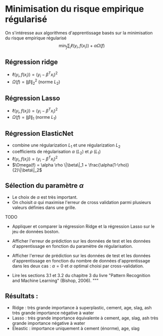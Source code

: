 # Minimisation du risque empirique régularisé

On s'intéresse aux algorithmes d'apprentissage basés sur la minimisation du
risque empirique régularisé
$$\min_f \sum_i \ell(y_i ,f(x_i)) + \alpha \Omega(f) $$

## Régression ridge
* $\ell(y_i,f(x_i)) = (y_i - \beta^T x_i)^2$
* $\Omega(f) = \|\beta\|_2^2$ (norme $L_2$)

## Régression Lasso

* $\ell(y_i,f(x_i)) = (y_i - \beta^T x_i)^2$
* $\Omega(f) = \|\beta\|_1$ (norme $L_1$)

## Régression ElasticNet

* combine une régularization $L_1$ et une régularization $L_2$
* coefficients de régularisation $\alpha$ $(L_2)$ et $\rho$ $(L_1)$
* $\ell(y_i,f(x_i)) = (y_i - \beta^T x_i)^2$
* $\Omega(f) = \alpha \rho \|\beta\|_1 + \frac{\alpha(1-\rho)}{2}\|\beta\|_2$

## Sélection du paramètre $\alpha$

* Le choix de $\alpha$ est très important.
* On choisit $\alpha$ qui maximise l'erreur de cross validation parmi
plusieurs valeurs définies dans une grille.

TODO
* Appliquer et comparer la régression Ridge et la régression Lasso sur
le jeu de données boston.

* Afficher l'erreur de prédiction sur les données de test et les données
d'apprentissage en fonction du paramètre de régularisation.

* Afficher l'erreur de prédiction sur les données de test et les données
d'apprentissage en fonction du nombre de données d'apprentissage dans
les deux cas : $\alpha =0$ et $\alpha$ optimal choisi par cross-validation.

* Lire les sections 3.1 et 3.2 du chapitre 3 du livre "Pattern Recognition
and Machine Learning" (Bishop, 2006).
"""

## Résultats :
- Ridge : très grande importance à superplastic, cement, age, slag, ash
          très grande importance négative à water
- Lasso : très grande importance équivalente à cement, age, slag, ash
          très grande importance négative à water
- Eleastic : importance uniquement à cement (énorme), age, slag
